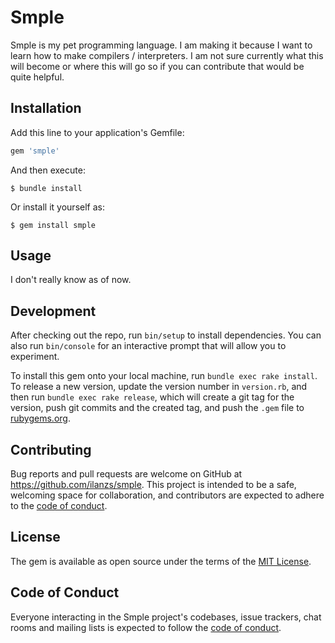 # Smple

Smple is my pet programming language. I am making it because I want to
learn how to make compilers / interpreters. I am not sure currently what this will become or 
where this will go so if you can contribute that would be quite helpful.

## Installation

Add this line to your application's Gemfile:

```ruby
gem 'smple'
```

And then execute:

    $ bundle install

Or install it yourself as:

    $ gem install smple

## Usage

I don't really know as of now.

## Development

After checking out the repo, run `bin/setup` to install dependencies. You can also run `bin/console` for an interactive prompt that will allow you to experiment.

To install this gem onto your local machine, run `bundle exec rake install`. To release a new version, update the version number in `version.rb`, and then run `bundle exec rake release`, which will create a git tag for the version, push git commits and the created tag, and push the `.gem` file to [rubygems.org](https://rubygems.org).

## Contributing

Bug reports and pull requests are welcome on GitHub at https://github.com/ilanzs/smple. This project is intended to be a safe, welcoming space for collaboration, and contributors are expected to adhere to the [code of conduct](https://github.com/ilanzs/smple/blob/master/CODE_OF_CONDUCT.md).

## License

The gem is available as open source under the terms of the [MIT License](https://opensource.org/licenses/MIT).

## Code of Conduct

Everyone interacting in the Smple project's codebases, issue trackers, chat rooms and mailing lists is expected to follow the [code of conduct](https://github.com/ilanzs/smple/blob/master/CODE_OF_CONDUCT.md).
